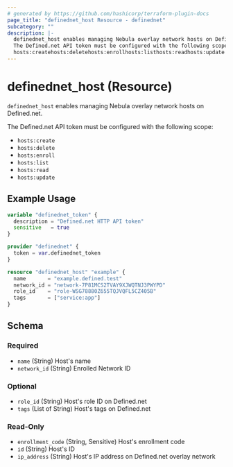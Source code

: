 ```yaml
---
# generated by https://github.com/hashicorp/terraform-plugin-docs
page_title: "definednet_host Resource - definednet"
subcategory: ""
description: |-
  definednet_host enables managing Nebula overlay network hosts on Defined.net.
  The Defined.net API token must be configured with the following scope:
  hosts:createhosts:deletehosts:enrollhosts:listhosts:readhosts:update
---
```


# definednet_host (Resource)

`definednet_host` enables managing Nebula overlay network hosts on Defined.net.

The Defined.net API token must be configured with the following scope:

- `hosts:create`
- `hosts:delete`
- `hosts:enroll`
- `hosts:list`
- `hosts:read`
- `hosts:update`

## Example Usage

```terraform
variable "definednet_token" {
  description = "Defined.net HTTP API token"
  sensitive   = true
}

provider "definednet" {
  token = var.definednet_token
}

resource "definednet_host" "example" {
  name       = "example.defined.test"
  network_id = "network-7P81MCS2TVAY9XJWQTNJ3PWYPD"
  role_id    = "role-WSG78880Z655TQJVQFL5CZ405B"
  tags       = ["service:app"]
}
```

<!-- schema generated by tfplugindocs -->
## Schema

### Required

- `name` (String) Host's name
- `network_id` (String) Enrolled Network ID

### Optional

- `role_id` (String) Host's role ID on Defined.net
- `tags` (List of String) Host's tags on Defined.net

### Read-Only

- `enrollment_code` (String, Sensitive) Host's enrollment code
- `id` (String) Host's ID
- `ip_address` (String) Host's IP address on Defined.net overlay network
